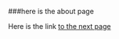 ###here is the about page

Here is the link [to the next page](https://github.com/lcmoore/Portfolio/CN%20Stars)
